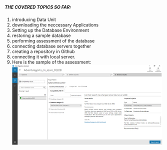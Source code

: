 ##### THE COVERED TOPICS SO FAR:
1. introducing Data Unit
2. downloading the neccessary Applications
3. Setting up the Database Environment
4. restoring a sample database
5. performing assessment of the database
6. connecting database servers together
7. creating a repository in Github
8. connecting it with local server.
9. Here is the sample of the assessment: ![alt text](Assessment.jpg.png)
